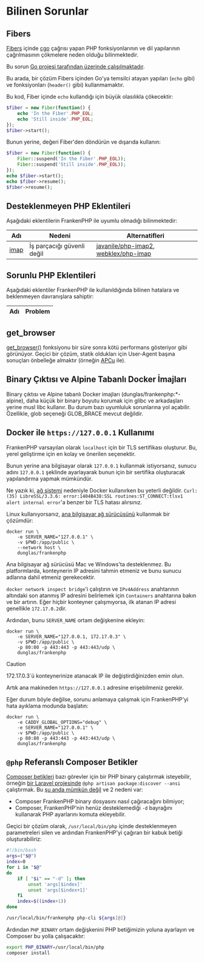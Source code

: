 # Bilinen Sorunlar

## Fibers

[Fibers](https://www.php.net/manual/en/language.fibers.php) içinde [cgo](https://go.dev/blog/cgo) çağrısı yapan PHP fonksiyonlarının ve dil yapılarının çağrılmasının çökmelere neden olduğu bilinmektedir.

Bu sorun [Go projesi tarafından üzerinde çalışılmaktadır](https://github.com/golang/go/issues/62130).

Bu arada, bir çözüm Fibers içinden Go'ya temsilci atayan yapıları (`echo` gibi) ve fonksiyonları (`header()` gibi) kullanmamaktır.

Bu kod, Fiber içinde `echo` kullandığı için büyük olasılıkla çökecektir:

```php
$fiber = new Fiber(function() {
    echo 'In the Fiber'.PHP_EOL;
    echo 'Still inside'.PHP_EOL;
});
$fiber->start();
```

Bunun yerine, değeri Fiber'den döndürün ve dışarıda kullanın:

```php
$fiber = new Fiber(function() {
    Fiber::suspend('In the Fiber'.PHP_EOL));
    Fiber::suspend('Still inside'.PHP_EOL));
});
echo $fiber->start();
echo $fiber->resume();
$fiber->resume();
```

## Desteklenmeyen PHP Eklentileri

Aşağıdaki eklentilerin FrankenPHP ile uyumlu olmadığı bilinmektedir:

| Adı                                                         | Nedeni                     | Alternatifleri                                                                                                       |
|-------------------------------------------------------------|----------------------------|----------------------------------------------------------------------------------------------------------------------|
| [imap](https://www.php.net/manual/en/imap.installation.php) | İş parçacığı güvenli değil | [javanile/php-imap2](https://github.com/javanile/php-imap2), [webklex/php-imap](https://github.com/Webklex/php-imap) |

## Sorunlu PHP Eklentileri

Aşağıdaki eklentiler FrankenPHP ile kullanıldığında bilinen hatalara ve beklenmeyen davranışlara sahiptir:

| Adı                               | Problem                                                                                                                                                                                                                                                    |
|-----------------------------------|------------------------------------------------------------------------------------------------------------------------------------------------------------------------------------------------------------------------------------------------------------|

## get_browser

[get_browser()](https://www.php.net/manual/en/function.get-browser.php) fonksiyonu bir süre sonra kötü performans gösteriyor gibi görünüyor. Geçici bir çözüm, statik oldukları için User-Agent başına sonuçları önbelleğe almaktır (örneğin [APCu](https://www.php.net/manual/en/book.apcu.php) ile).

## Binary Çıktısı ve Alpine Tabanlı Docker İmajları

Binary çıktısı ve Alpine tabanlı Docker imajları (dunglas/frankenphp:*-alpine), daha küçük bir binary boyutu korumak için glibc ve arkadaşları yerine musl libc kullanır. Bu durum bazı uyumluluk sorunlarına yol açabilir. Özellikle, glob seçeneği GLOB_BRACE mevcut değildir.

## Docker ile `https://127.0.0.1` Kullanımı

FrankenPHP varsayılan olarak `localhost` için bir TLS sertifikası oluşturur.
Bu, yerel geliştirme için en kolay ve önerilen seçenektir.

Bunun yerine ana bilgisayar olarak `127.0.0.1` kullanmak istiyorsanız, sunucu adını `127.0.0.1` şeklinde ayarlayarak bunun için bir sertifika oluşturacak yapılandırma yapmak mümkündür.

Ne yazık ki, [ağ sistemi](https://docs.docker.com/network/) nedeniyle Docker kullanırken bu yeterli değildir.
`Curl: (35) LibreSSL/3.3.6: error:1404B438:SSL routines:ST_CONNECT:tlsv1 alert internal error`'a benzer bir TLS hatası alırsınız.

Linux kullanıyorsanız, [ana bilgisayar ağ sürücüsünü](https://docs.docker.com/network/network-tutorial-host/) kullanmak bir çözümdür:

```console
docker run \
    -e SERVER_NAME="127.0.0.1" \
    -v $PWD:/app/public \
    --network host \
    dunglas/frankenphp
```

Ana bilgisayar ağ sürücüsü Mac ve Windows'ta desteklenmez. Bu platformlarda, konteynerin IP adresini tahmin etmeniz ve bunu sunucu adlarına dahil etmeniz gerekecektir.

`docker network inspect bridge`'i çalıştırın ve `IPv4Address` anahtarının altındaki son atanmış IP adresini belirlemek için `Containers` anahtarına bakın ve bir artırın. Eğer hiçbir konteyner çalışmıyorsa, ilk atanan IP adresi genellikle `172.17.0.2`dir.

Ardından, bunu `SERVER_NAME` ortam değişkenine ekleyin:

```console
docker run \
    -e SERVER_NAME="127.0.0.1, 172.17.0.3" \
    -v $PWD:/app/public \
    -p 80:80 -p 443:443 -p 443:443/udp \
    dunglas/frankenphp
```

> [!CAUTION]
>
> 172.17.0.3`ü konteynerinize atanacak IP ile değiştirdiğinizden emin olun.

Artık ana makineden `https://127.0.0.1` adresine erişebilmeniz gerekir.

Eğer durum böyle değilse, sorunu anlamaya çalışmak için FrankenPHP'yi hata ayıklama modunda başlatın:

```console
docker run \
    -e CADDY_GLOBAL_OPTIONS="debug" \
    -e SERVER_NAME="127.0.0.1" \
    -v $PWD:/app/public \
    -p 80:80 -p 443:443 -p 443:443/udp \
    dunglas/frankenphp
```

## `@php` Referanslı Composer Betikler

[Composer betikleri](https://getcomposer.org/doc/articles/scripts.md) bazı görevler için bir PHP binary çalıştırmak isteyebilir, örneğin [bir Laravel projesinde](laravel.md) `@php artisan package:discover --ansi` çalıştırmak. Bu [şu anda mümkün değil](https://github.com/dunglas/frankenphp/issues/483#issuecomment-1899890915) ve 2 nedeni var:

* Composer FrankenPHP binary dosyasını nasıl çağıracağını bilmiyor;
* Composer, FrankenPHP'nin henüz desteklemediği `-d` bayrağını kullanarak PHP ayarlarını komuta ekleyebilir.

Geçici bir çözüm olarak, `/usr/local/bin/php` içinde desteklenmeyen parametreleri silen ve ardından FrankenPHP'yi çağıran bir kabuk betiği oluşturabiliriz:

```bash
#!/bin/bash
args=("$@")
index=0
for i in "$@"
do
    if [ "$i" == "-d" ]; then
        unset 'args[$index]'
        unset 'args[$index+1]'
    fi
    index=$((index+1))
done

/usr/local/bin/frankenphp php-cli ${args[@]}
```

Ardından `PHP_BINARY` ortam değişkenini PHP betiğimizin yoluna ayarlayın ve Composer bu yolla çalışacaktır:

```bash
export PHP_BINARY=/usr/local/bin/php
composer install
```
